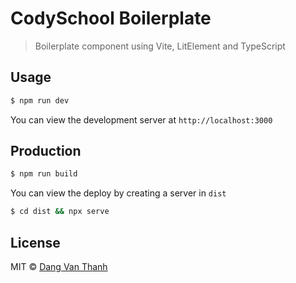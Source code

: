 # CodySchool Boilerplate

> Boilerplate component using Vite, LitElement and TypeScript

## Usage

```bash
$ npm run dev
```

You can view the development server at `http://localhost:3000`

## Production

```bash
$ npm run build
```

You can view the deploy by creating a server in `dist`

```bash
$ cd dist && npx serve
```

## License

MIT © [Dang Van Thanh](http://dangthanh.org)